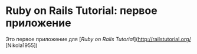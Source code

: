 # Ruby on Rails Tutorial: первое приложение

Это первое приложение для
[*Ruby on Rails Tutorial*](http://railstutorial.org/
[Nikola1955])